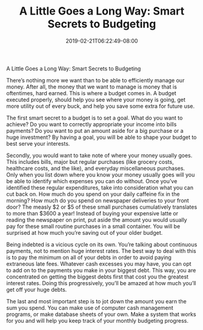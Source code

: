 ﻿---
title: "A Little Goes a Long Way: Smart Secrets to Budgeting"
date: 2019-02-21T06:22:49-08:00
description: "Family Budget Tips for Web Success"
featured_image: "/images/Family Budget.jpg"
tags: ["Family Budget"]
---

A Little Goes a Long Way: Smart Secrets to Budgeting

There’s nothing more we want than to be able to efficiently manage our money. After all, the money that we want to manage is money that is oftentimes, hard earned. This is where a budget comes in. A budget executed properly, should help you see where your money is going, get more utility out of every buck, and help you save some extra for future use. 

The first smart secret to a budget is to set a goal. What do you want to achieve? Do you want to correctly appropriate your income into bills payments? Do you want to put an amount aside for a big purchase or a huge investment? By having a goal, you will be able to shape your budget to best serve your interests. 

Secondly, you would want to take note of where your money usually goes. This includes bills, major but regular purchases (like grocery costs, healthcare costs, and the like), and everyday miscellaneous purchases. Only when you list down where you know your money usually goes will you be able to identify which expenses you can do without. Once you’ve identified these regular expenditures, take into consideration what you can cut back on. How much do you spend on your daily caffeine fix in the morning? How much do you spend on newspaper deliveries to your front door? The measly $2 or $5 of these small purchases cumulatively translates to more than $3600 a year! Instead of buying your expensive latte or reading the newspaper on print, put aside the amount you would usually pay for these small routine purchases in a small container. You will be surprised at how much you’re saving out of your older budget.

Being indebted is a vicious cycle on its own. You’re talking about continuous payments, not to mention huge interest rates. The best way to deal with this is to pay the minimum on all of your debts in order to avoid paying extraneous late fees. Whatever cash excesses you may have, you can opt to add on to the payments you make in your biggest debt. This way, you are concentrated on getting the biggest debts first that cost you the greatest interest rates. Doing this progressively, you’ll be amazed at how much you’ll get off your huge debts.

The last and most important step is to jot down the amount you earn the sum you spend. You can make use of computer cash management programs, or make database sheets of your own. Make a system that works for you and will help you keep track of your monthly budgeting progress.

